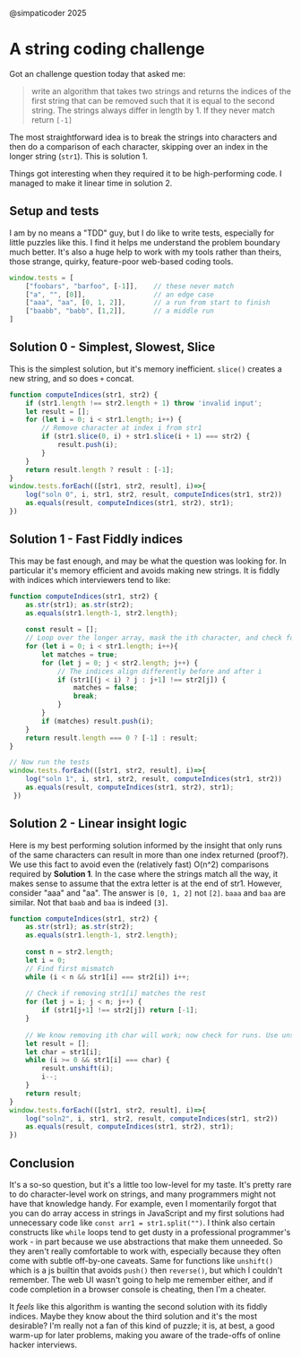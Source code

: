 @simpaticoder 2025

# A string coding challenge 

Got an challenge question today that asked me:

>write an algorithm that takes two strings and returns the indices of the first string that can be removed such that it is equal to the second string. The strings always differ in length by 1. If they never match return `[-1]`

The most straightforward idea is to break the strings into characters and then do a comparison of each character, skipping over an index in the longer string (`str1`). This is solution 1. 

Things got interesting when they required it to be high-performing code. I managed to make it linear time in solution 2.

## Setup and tests
I am by no means a "TDD" guy, but I do like to write tests, especially for little puzzles like this. I find it helps me understand the problem boundary much better. 
It's also a huge help to work with my tools rather than theirs, those strange, quirky, feature-poor web-based coding tools.

```js
window.tests = [
    ["foobars", "barfoo", [-1]],    // these never match
    ["a", "", [0]],                 // an edge case
    ["aaa", "aa", [0, 1, 2]],       // a run from start to finish
    ["baabb", "babb", [1,2]],       // a middle run
]
```
## Solution 0 - Simplest, Slowest, Slice
This is the simplest solution, but it's memory inefficient. `slice()` creates a new string, and so does `+` concat.

```js
function computeIndices(str1, str2) {
    if (str1.length !== str2.length + 1) throw 'invalid input';
    let result = [];
    for (let i = 0; i < str1.length; i++) {
        // Remove character at index i from str1
        if (str1.slice(0, i) + str1.slice(i + 1) === str2) {
            result.push(i);
        }
    }
    return result.length ? result : [-1];
}
window.tests.forEach(([str1, str2, result], i)=>{
    log("soln 0", i, str1, str2, result, computeIndices(str1, str2))
    as.equals(result, computeIndices(str1, str2), str1);
})

```
## Solution 1 - Fast Fiddly indices
This may be fast enough, and may be what the question was looking for. In particular it's memory efficient and avoids making new strings. It is fiddly with indices which interviewers tend to like: 

```js
function computeIndices(str1, str2) {
    as.str(str1); as.str(str2); 
    as.equals(str1.length-1, str2.length);
    
    const result = [];
    // Loop over the longer array, mask the ith character, and check for equality.
    for (let i = 0; i < str1.length; i++){
        let matches = true;
        for (let j = 0; j < str2.length; j++) {
            // The indices align differently before and after i
            if (str1[(j < i) ? j : j+1] !== str2[j]) {
                matches = false;
                break;
            }
        }
        if (matches) result.push(i);
    }
    return result.length === 0 ? [-1] : result;
}

// Now run the tests
window.tests.forEach(([str1, str2, result], i)=>{
    log("soln 1", i, str1, str2, result, computeIndices(str1, str2))
    as.equals(result, computeIndices(str1, str2), str1);
 })
```
## Solution 2 - Linear insight logic
Here is my best performing solution informed by the insight that only runs of the same characters can result in more than one index returned (proof?). We use this fact to avoid even the (relatively fast) O(n^2) comparisons required by **Solution 1**. In the case where the strings match all the way, it makes sense to assume that the extra letter is at the end of str1. However, consider "aaa" and "aa". The answer is `[0, 1, 2]` not `[2]`. `baaa` and `baa` are similar. Not that `baab` and `baa` is indeed `[3]`.

```js
function computeIndices(str1, str2) {
    as.str(str1); as.str(str2); 
    as.equals(str1.length-1, str2.length);
    
    const n = str2.length;
    let i = 0;
    // Find first mismatch
    while (i < n && str1[i] === str2[i]) i++;
    
    // Check if removing str1[i] matches the rest
    for (let j = i; j < n; j++) {
        if (str1[j+1] !== str2[j]) return [-1];
    }
    
    // We know removing ith char will work; now check for runs. Use unshift to put elts at the beginning of the array.
    let result = [];
    let char = str1[i];
    while (i >= 0 && str1[i] === char) {
        result.unshift(i);
        i--;
    }
    return result;
}
window.tests.forEach(([str1, str2, result], i)=>{
    log("soln2", i, str1, str2, result, computeIndices(str1, str2))
    as.equals(result, computeIndices(str1, str2), str1);
})
```

## Conclusion
It's a so-so question, but it's a little too low-level for my taste. It's pretty rare to do character-level work on strings, and many programmers might not have that knowledge handy. For example, even I momentarily forgot that you can do array access in strings in JavaScript and my first solutions had unnecessary code like `const arr1 = str1.split("")`. I think also certain constructs like `while` loops tend to get dusty in a professional programmer's work - in part because we use abstractions that make them unneeded. So they aren't really comfortable to work with, especially because they often come with subtle off-by-one caveats. Same for functions like `unshift()` which is a js builtin that avoids `push()` then `reverse()`, but which I couldn't remember. The web UI wasn't going to help me remember either, and if code completion in a browser console is cheating, then I'm a cheater. 

It *feels* like this algorithm is wanting the second solution with its fiddly indices. Maybe they know about the third solution and it's the most desirable? I'm really not a fan of this kind of puzzle; it is, at best, a good warm-up for later problems, making you aware of the trade-offs of online hacker interviews.